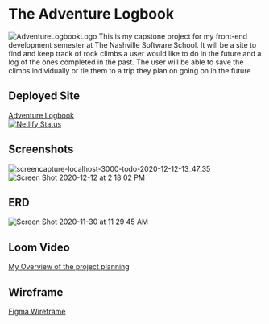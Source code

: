 # The Adventure Logbook
![AdventureLogbookLogo](https://user-images.githubusercontent.com/66916708/101431299-35153c00-38cc-11eb-9dac-6155df5d3bd9.png)
This is my capstone project for my front-end development semester at The Nashville Software School. It will be a site to find and keep track of rock climbs a user would like to do in the future and a log of the ones completed in the past. The user will be able to save the climbs individually or tie them to a trip they plan on going on in the future

## Deployed Site
[Adventure Logbook](https://adventure-logbook.netlify.app/) <br/>[![Netlify Status](https://api.netlify.com/api/v1/badges/0f5ae98c-20fe-4f8c-b3f0-aeb0fe5d4963/deploy-status)](https://app.netlify.com/sites/adventure-logbook/deploys)

## Screenshots
![screencapture-localhost-3000-todo-2020-12-12-13_47_35](https://user-images.githubusercontent.com/66916708/101994007-99e1e500-3c84-11eb-85f5-e7becbd4f039.png)
![Screen Shot 2020-12-12 at 2 18 02 PM](https://user-images.githubusercontent.com/66916708/101994046-e0374400-3c84-11eb-8528-0b83f68426df.png)

## ERD
![Screen Shot 2020-11-30 at 11 29 45 AM](https://user-images.githubusercontent.com/66916708/100643216-6061bf00-32ff-11eb-9079-d9be5aef86ad.png)

## Loom Video
[My Overview of the project planning](https://www.loom.com/share/0574a09eaec242f3821c712b15bbd349)

## Wireframe
[Figma Wireframe](https://www.figma.com/file/AKMpFD8OXHPdk5E5DRpWBj/Adventure-Logbook-Front-End-Capstone?node-id=12%3A4017)

